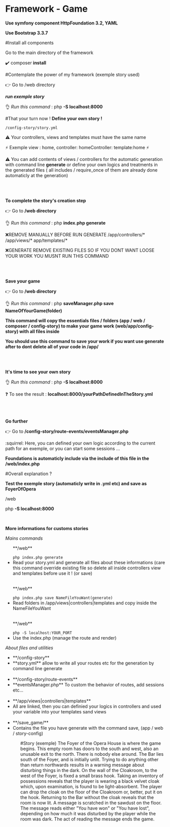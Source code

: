 # Framework - Game

**Use symfony component HttpFoundation 3.2, YAML**


**Use Bootstrap 3.3.7**

#Install all components

Go to the main directory of the framework

:heavy_check_mark: composer **install**

#Contemplate the power of my framework (exemple story used)

:point_right: Go to /web directory 

__*run exemple story*__

:ok_hand: *Run this command* : 
 php **-S localhost:8000**

#That your turn now !
**Define your own story !**

    /config-story/story.yml
    
  :warning: Your controllers, views and templates must have the same name 
  
  :zap: Exemple view : home, controller: homeController: template:home :zap:
  
  :warning: You can add contents of views / controllers for the automatic generation with command line **generate** or define your own logics and treatments in the generated files ( all includes / require_once of them are already done automaticly at the generation)
  
  <br><br>
  
**To complete the story's creation step** 

:point_right: Go to **/web directory** 


:ok_hand: *Run this command* : 
 php **index.php generate**
 
 :x:REMOVE MANUALLY BEFORE RUN GENERATE /app/controllers/* /app/views/* app/templates/*
 
 
 :x:GENERATE REMOVE EXISTING FILES SO IF YOU DONT WANT LOOSE YOUR WORK YOU MUSNT RUN THIS COMMAND
    
 
 
 <br><br>
 
 **Save your game** 

:point_right: Go to **/web directory** 


:ok_hand: *Run this command* : 
 php **saveManager.php save NameOfYourGame(folder)**
  
 **This command will copy the essentials files / folders (app / web / composer / config-story) to make your game work (web/app/config-story) with all files inside**
 
 **You should use this command to save your work if you want use generate after to dont delete all of your code in /app/**
 
 <br><br>
 
 **It's time to see your own story**

:ok_hand: *Run this command* : 
 php **-S localhost:8000**
 
 
 :question:  To see the result : **localhost:8000/yourPathDefinedInTheStory.yml**


<br><br>

**Go further**


:point_right: Go to **/config-story/route-events/eventsManager.php** 

:squirrel: Here, you can defined your own logic according to the current path for an exemple, or you can start some sessions ...

**Foundations is automaticly include via the include of this file in the /web/index.php**



     
#Overall explanation ?

**Test the exemple story (automaticly write in .yml etc) and save as FoyerOfOpera**

/web

php **-S localhost:8000**

<br>

**More informations for customs stories**


*Mains commands*
  <ul>
  <p>**/web**</p>
  <code>php index.php generate</code>
  <li>Read your story.yml and generate all files about these informations (care this command override existing file so delete all inside controllers view and templates before use it ! (or save)</li>
    <br>
    <p>**/web**</p>
  <code>php index.php save NameFileYouWant(generate)</code>
  <li>Read folders in /app/views|controllers|templates and copy inside the NameFileYouWant</li>
  <br>
    <p>**/web**</p>
  <code>php -S localhost:YOUR_PORT</code>
  <li>Use the index.php (manage the route and render)</li>
  </ul>

*About files and utilities*
 <ul>
 <li>**/config-story**</li>
 <li>**story.yml** allow to write all your routes etc for the generation by command line generate</li>
 <br>
 <li>**/config-story/route-events**</li>
 <li>**eventsManager.php** To custom the behavior of routes, add sessions etc...</li>
 
 <br>
 
 <li>**/app/views|controllers|templates**</li>
 <li>All are linked, then you can definied your logics in controllers and used your variable into your templates sand views</li>
 
 <br>
 
 <li>**/save_game/**</li>
 <li>Contains the file you have generate with the command save, (app / web / story-config)</li>
 
 
 
 <ul>
      
      
#Story (exemple)
The Foyer of the Opera House is where the game begins. This empty room has doors to the south and west, also an unusable exit to the north. There is nobody else around.
The Bar lies south of the Foyer, and is initially unlit. Trying to do anything other than return northwards results in a warning message about disturbing things in the dark.
On the wall of the Cloakroom, to the west of the Foyer, is fixed a small brass hook.
Taking an inventory of possessions reveals that the player is wearing a black velvet cloak which, upon examination, is found to be light-absorbent. The player can drop the cloak on the floor of the Cloakroom or, better, put it on the hook.
Returning to the Bar without the cloak reveals that the room is now lit. A message is scratched in the sawdust on the floor.
The message reads either "You have won" or "You have lost", depending on how much it was disturbed by the player while the room was dark.
The act of reading the message ends the game.

